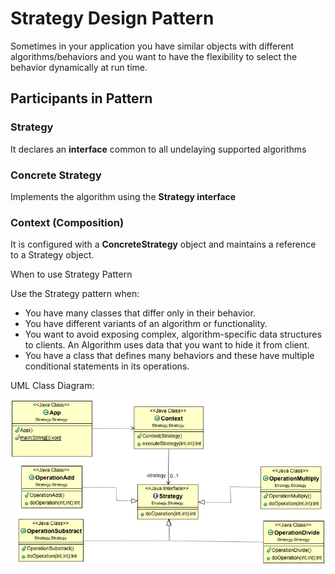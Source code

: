 # Strategy Design Pattern

Sometimes in your application you have similar objects with different algorithms/behaviors and you want to have the flexibility to select the behavior dynamically at run time\.

## Participants in Pattern

### Strategy

It declares an __interface__ common to all undelaying supported algorithms

### Concrete Strategy

Implements the algorithm using the __Strategy interface__

### Context \(Composition\)

It is configured with a __ConcreteStrategy__ object and maintains a reference to a Strategy object\.

When to use Strategy Pattern

Use the Strategy pattern when:

- You have many classes that differ only in their behavior\.
- You have different variants of an algorithm or functionality\.
- You want to avoid exposing complex, algorithm\-specific data structures to clients\. An Algorithm uses data that you want to hide it from client\.
- You have a class that defines many behaviors and these have multiple conditional statements in its operations\.

UML Class Diagram:

 ![alt text](StrategyUMLClassDiagram.png "Class Model")

